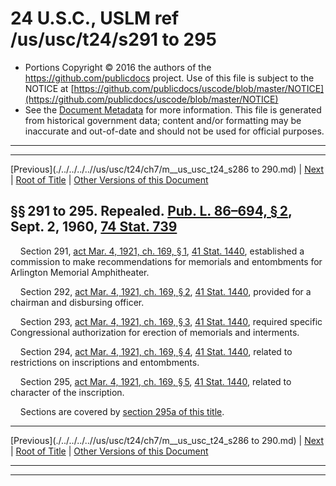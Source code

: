 ---
---

# 24 U.S.C., USLM ref /us/usc/t24/s291 to 295

* Portions Copyright © 2016 the authors of the https://github.com/publicdocs project.
  Use of this file is subject to the NOTICE at [https://github.com/publicdocs/uscode/blob/master/NOTICE](https://github.com/publicdocs/uscode/blob/master/NOTICE)
* See the [Document Metadata](././../../../..//README.md) for more information.
  This file is generated from historical government data; content and/or formatting may be inaccurate and out-of-date and should not be used for official purposes.

----------
----------

[Previous](./../../../..//us/usc/t24/ch7/m__us_usc_t24_s286 to 290.md) | [Next](./../../../..//us/usc/t24/ch7/m__us_usc_t24_s295a.md) | [Root of Title](./../../../../) | [Other Versions of this Document](https://publicdocs.github.io/go/links?ns=uslm&ref=%2Fus%2Fusc%2Ft24%2Fs291+to+295)

## §§ 291 to 295. Repealed. [Pub. L. 86–694, § 2][/us/pl/86/694/s2], Sept. 2, 1960, [74 Stat. 739][/us/stat/74/739]

    Section 291, [act Mar. 4, 1921, ch. 169, § 1][/us/act/1921-03-04/ch169/s1], [41 Stat. 1440][/us/stat/41/1440], established a commission to make recommendations for memorials and entombments for Arlington Memorial Amphitheater.

    Section 292, [act Mar. 4, 1921, ch. 169, § 2][/us/act/1921-03-04/ch169/s2], [41 Stat. 1440][/us/stat/41/1440], provided for a chairman and disbursing officer.

    Section 293, [act Mar. 4, 1921, ch. 169, § 3][/us/act/1921-03-04/ch169/s3], [41 Stat. 1440][/us/stat/41/1440], required specific Congressional authorization for erection of memorials and interments.

    Section 294, [act Mar. 4, 1921, ch. 169, § 4][/us/act/1921-03-04/ch169/s4], [41 Stat. 1440][/us/stat/41/1440], related to restrictions on inscriptions and entombments.

    Section 295, [act Mar. 4, 1921, ch. 169, § 5][/us/act/1921-03-04/ch169/s5], [41 Stat. 1440][/us/stat/41/1440], related to character of the inscription.

    Sections are covered by [section 295a of this title][/us/usc/t24/s295a].

----------

[Previous](./../../../..//us/usc/t24/ch7/m__us_usc_t24_s286 to 290.md) | [Next](./../../../..//us/usc/t24/ch7/m__us_usc_t24_s295a.md) | [Root of Title](./../../../../) | [Other Versions of this Document](https://publicdocs.github.io/go/links?ns=uslm&ref=%2Fus%2Fusc%2Ft24%2Fs291+to+295)

----------
----------

[/us/pl/86/694/s2]: https://publicdocs.github.io/go/links?ns=uslm&ref=%2Fus%2Fpl%2F86%2F694%2Fs2
[/us/stat/74/739]: https://publicdocs.github.io/go/links?ns=uslm&ref=%2Fus%2Fstat%2F74%2F739
[/us/act/1921-03-04/ch169/s1]: https://publicdocs.github.io/go/links?ns=uslm&ref=%2Fus%2Fact%2F1921-03-04%2Fch169%2Fs1
[/us/stat/41/1440]: https://publicdocs.github.io/go/links?ns=uslm&ref=%2Fus%2Fstat%2F41%2F1440
[/us/act/1921-03-04/ch169/s2]: https://publicdocs.github.io/go/links?ns=uslm&ref=%2Fus%2Fact%2F1921-03-04%2Fch169%2Fs2
[/us/stat/41/1440]: https://publicdocs.github.io/go/links?ns=uslm&ref=%2Fus%2Fstat%2F41%2F1440
[/us/act/1921-03-04/ch169/s3]: https://publicdocs.github.io/go/links?ns=uslm&ref=%2Fus%2Fact%2F1921-03-04%2Fch169%2Fs3
[/us/stat/41/1440]: https://publicdocs.github.io/go/links?ns=uslm&ref=%2Fus%2Fstat%2F41%2F1440
[/us/act/1921-03-04/ch169/s4]: https://publicdocs.github.io/go/links?ns=uslm&ref=%2Fus%2Fact%2F1921-03-04%2Fch169%2Fs4
[/us/stat/41/1440]: https://publicdocs.github.io/go/links?ns=uslm&ref=%2Fus%2Fstat%2F41%2F1440
[/us/act/1921-03-04/ch169/s5]: https://publicdocs.github.io/go/links?ns=uslm&ref=%2Fus%2Fact%2F1921-03-04%2Fch169%2Fs5
[/us/stat/41/1440]: https://publicdocs.github.io/go/links?ns=uslm&ref=%2Fus%2Fstat%2F41%2F1440
[/us/usc/t24/s295a]: https://publicdocs.github.io/go/links?ns=uslm&ref=%2Fus%2Fusc%2Ft24%2Fs295a


